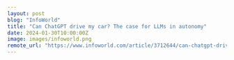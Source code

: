 ```yaml
---
layout: post
blog: "InfoWorld"
title: "Can ChatGPT drive my car? The case for LLMs in autonomy"
date: 2024-01-30T10:00:00Z
image: images/infoworld.png
remote_url: "https://www.infoworld.com/article/3712644/can-chatgpt-drive-my-car-the-case-for-llms-in-autonomy.html#tk.rss_applicationdevelopment"
---
```


